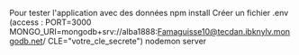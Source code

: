 Pour tester l'application avec des données 
npm install
Créer un fichier .env (access : PORT=3000
MONGO_URI=mongodb+srv://alba1888:Famaguisse10@tecdan.ibknylv.mongodb.net/
CLE="votre_cle_secrete")
nodemon server
